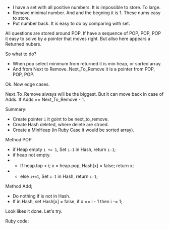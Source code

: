 - I have a set with all positive numbers. It is impossible to store. To large.
- Remove minimal number. And and the begning it is 1. These nums easy to store.
- Put number back. It is easy to do by comparing with set.

All questions are stored around POP. If have a sequence of POP, POP, POP it easy
to solve by a pointer that moves right. But allso here appears a Returned
nubers.

So what to do?

- When pop select minimum from returned it is min heap, or sorted array.
- And from Next to Remove. Next_To_Remove it is a pointer from POP, POP, POP.

Ok. Now edge cases.

Next_To_Remove always will be the biggest. But it can move back in case of Adds.
If Adds == Next_To_Remove - 1.

Summary:
- Create pointer `i` it goint to be next_to_remove.
- Create Hash deleted, where delete are stroed.
- Create a MinHeap (in Ruby Case it would be sorted array). 

Method POP.

- if Heap empty `i += 1`, Set `i-1` in Hash, return `i-1`;
- if heap not empty.
- - If heap.top < i; x = heap.pop, Hash[x] = false; return x;
- - else `i+=1`, Set `i-1` in Hash, return `i-1`;

Method Add;

- Do nothing if is not in Hash.
- If in Hash, set Hash[x] = false, if x == i - 1 then i -= 1;

Look likes it done. Let's try.

Ruby code:
```Ruby
```
